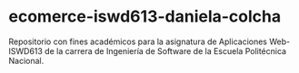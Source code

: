# ecomerce-iswd613-daniela-colcha

Repositorio con fines académicos para la asignatura de Aplicaciones Web-ISWD613 de la carrera de Ingeniería de Software de la Escuela Politécnica Nacional. 
